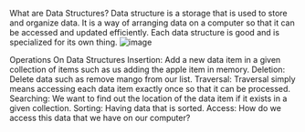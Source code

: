 What are Data Structures?
Data structure is a storage that is used to store and organize data. It is a way of arranging data on a computer so that it can be
accessed and updated efficiently. Each data structure is good and is specialized for its own thing.
![image](https://github.com/Sreeragpa/DSA/assets/84066738/7a5a356d-16fe-4960-821d-1ad8706c1613)


Operations On Data Structures
Insertion: Add a new data item in a given collection of items such as us adding the apple item in memory.
Deletion: Delete data such as remove mango from our list.
Traversal: Traversal simply means accessing each data item exactly once so that it can be processed.
Searching: We want to find out the location of the data item if it exists in a given collection.
Sorting: Having data that is sorted.
Access: How do we access this data that we have on our computer?
